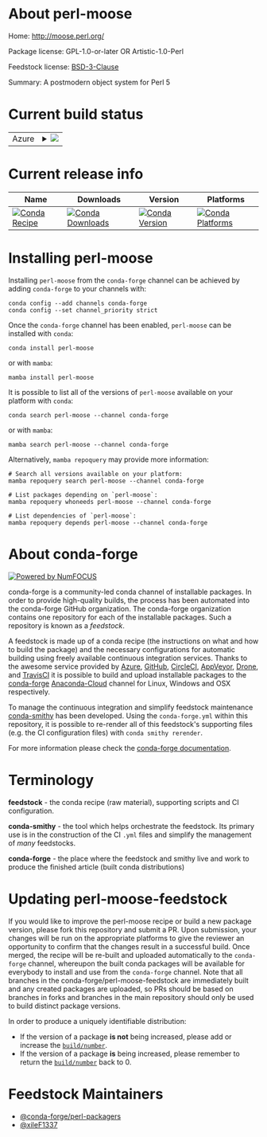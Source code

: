 About perl-moose
================

Home: http://moose.perl.org/

Package license: GPL-1.0-or-later OR Artistic-1.0-Perl

Feedstock license: [BSD-3-Clause](https://github.com/conda-forge/perl-moose-feedstock/blob/main/LICENSE.txt)

Summary: A postmodern object system for Perl 5

Current build status
====================


<table>
    
  <tr>
    <td>Azure</td>
    <td>
      <details>
        <summary>
          <a href="https://dev.azure.com/conda-forge/feedstock-builds/_build/latest?definitionId=18513&branchName=main">
            <img src="https://dev.azure.com/conda-forge/feedstock-builds/_apis/build/status/perl-moose-feedstock?branchName=main">
          </a>
        </summary>
        <table>
          <thead><tr><th>Variant</th><th>Status</th></tr></thead>
          <tbody><tr>
              <td>linux_64</td>
              <td>
                <a href="https://dev.azure.com/conda-forge/feedstock-builds/_build/latest?definitionId=18513&branchName=main">
                  <img src="https://dev.azure.com/conda-forge/feedstock-builds/_apis/build/status/perl-moose-feedstock?branchName=main&jobName=linux&configuration=linux%20linux_64_" alt="variant">
                </a>
              </td>
            </tr><tr>
              <td>osx_64</td>
              <td>
                <a href="https://dev.azure.com/conda-forge/feedstock-builds/_build/latest?definitionId=18513&branchName=main">
                  <img src="https://dev.azure.com/conda-forge/feedstock-builds/_apis/build/status/perl-moose-feedstock?branchName=main&jobName=osx&configuration=osx%20osx_64_" alt="variant">
                </a>
              </td>
            </tr>
          </tbody>
        </table>
      </details>
    </td>
  </tr>
</table>

Current release info
====================

| Name | Downloads | Version | Platforms |
| --- | --- | --- | --- |
| [![Conda Recipe](https://img.shields.io/badge/recipe-perl--moose-green.svg)](https://anaconda.org/conda-forge/perl-moose) | [![Conda Downloads](https://img.shields.io/conda/dn/conda-forge/perl-moose.svg)](https://anaconda.org/conda-forge/perl-moose) | [![Conda Version](https://img.shields.io/conda/vn/conda-forge/perl-moose.svg)](https://anaconda.org/conda-forge/perl-moose) | [![Conda Platforms](https://img.shields.io/conda/pn/conda-forge/perl-moose.svg)](https://anaconda.org/conda-forge/perl-moose) |

Installing perl-moose
=====================

Installing `perl-moose` from the `conda-forge` channel can be achieved by adding `conda-forge` to your channels with:

```
conda config --add channels conda-forge
conda config --set channel_priority strict
```

Once the `conda-forge` channel has been enabled, `perl-moose` can be installed with `conda`:

```
conda install perl-moose
```

or with `mamba`:

```
mamba install perl-moose
```

It is possible to list all of the versions of `perl-moose` available on your platform with `conda`:

```
conda search perl-moose --channel conda-forge
```

or with `mamba`:

```
mamba search perl-moose --channel conda-forge
```

Alternatively, `mamba repoquery` may provide more information:

```
# Search all versions available on your platform:
mamba repoquery search perl-moose --channel conda-forge

# List packages depending on `perl-moose`:
mamba repoquery whoneeds perl-moose --channel conda-forge

# List dependencies of `perl-moose`:
mamba repoquery depends perl-moose --channel conda-forge
```


About conda-forge
=================

[![Powered by
NumFOCUS](https://img.shields.io/badge/powered%20by-NumFOCUS-orange.svg?style=flat&colorA=E1523D&colorB=007D8A)](https://numfocus.org)

conda-forge is a community-led conda channel of installable packages.
In order to provide high-quality builds, the process has been automated into the
conda-forge GitHub organization. The conda-forge organization contains one repository
for each of the installable packages. Such a repository is known as a *feedstock*.

A feedstock is made up of a conda recipe (the instructions on what and how to build
the package) and the necessary configurations for automatic building using freely
available continuous integration services. Thanks to the awesome service provided by
[Azure](https://azure.microsoft.com/en-us/services/devops/), [GitHub](https://github.com/),
[CircleCI](https://circleci.com/), [AppVeyor](https://www.appveyor.com/),
[Drone](https://cloud.drone.io/welcome), and [TravisCI](https://travis-ci.com/)
it is possible to build and upload installable packages to the
[conda-forge](https://anaconda.org/conda-forge) [Anaconda-Cloud](https://anaconda.org/)
channel for Linux, Windows and OSX respectively.

To manage the continuous integration and simplify feedstock maintenance
[conda-smithy](https://github.com/conda-forge/conda-smithy) has been developed.
Using the ``conda-forge.yml`` within this repository, it is possible to re-render all of
this feedstock's supporting files (e.g. the CI configuration files) with ``conda smithy rerender``.

For more information please check the [conda-forge documentation](https://conda-forge.org/docs/).

Terminology
===========

**feedstock** - the conda recipe (raw material), supporting scripts and CI configuration.

**conda-smithy** - the tool which helps orchestrate the feedstock.
                   Its primary use is in the construction of the CI ``.yml`` files
                   and simplify the management of *many* feedstocks.

**conda-forge** - the place where the feedstock and smithy live and work to
                  produce the finished article (built conda distributions)


Updating perl-moose-feedstock
=============================

If you would like to improve the perl-moose recipe or build a new
package version, please fork this repository and submit a PR. Upon submission,
your changes will be run on the appropriate platforms to give the reviewer an
opportunity to confirm that the changes result in a successful build. Once
merged, the recipe will be re-built and uploaded automatically to the
`conda-forge` channel, whereupon the built conda packages will be available for
everybody to install and use from the `conda-forge` channel.
Note that all branches in the conda-forge/perl-moose-feedstock are
immediately built and any created packages are uploaded, so PRs should be based
on branches in forks and branches in the main repository should only be used to
build distinct package versions.

In order to produce a uniquely identifiable distribution:
 * If the version of a package **is not** being increased, please add or increase
   the [``build/number``](https://docs.conda.io/projects/conda-build/en/latest/resources/define-metadata.html#build-number-and-string).
 * If the version of a package **is** being increased, please remember to return
   the [``build/number``](https://docs.conda.io/projects/conda-build/en/latest/resources/define-metadata.html#build-number-and-string)
   back to 0.

Feedstock Maintainers
=====================

* [@conda-forge/perl-packagers](https://github.com/conda-forge/perl-packagers/)
* [@xileF1337](https://github.com/xileF1337/)

